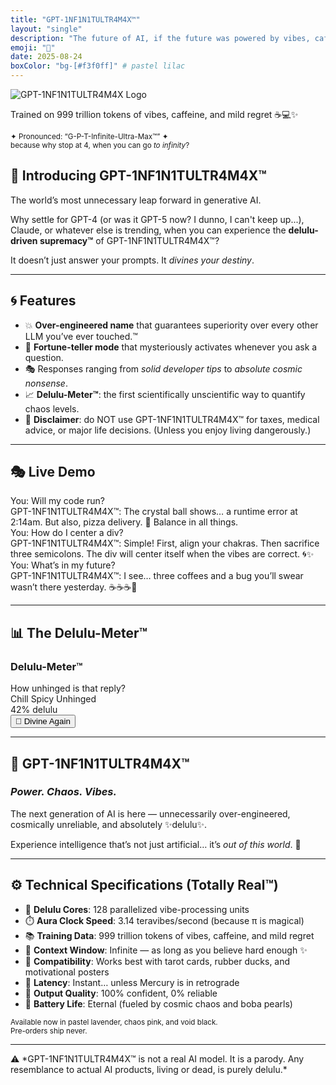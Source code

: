```yaml
---
title: "GPT-1NF1N1TULTR4M4X™"
layout: "single"
description: "The future of AI, if the future was powered by vibes, caffeine, and mild regret."
emoji: "🤖"
date: 2025-08-24
boxColor: "bg-[#f3f0ff]" # pastel lilac
---
```


<div class="text-center mb-8">
  <img src="/images/gpt-1nf1n1tultr4m4x-logo.png" alt="GPT-1NF1N1TULTR4M4X Logo" class="rounded-xl shadow-lg inline-block max-w-xs mx-auto">
  <p class="mt-4 text-sm italic text-gray-600">
    Trained on 999 trillion tokens of vibes, caffeine, and mild regret ☕💻✨
  </p>
  <small class="block text-center text-gray-500 italic mt-2">
    ✦ Pronounced: “G-P-T-Infinite-Ultra-Max™” ✦ <br>
    because why stop at 4, when you can go <em>to infinity</em>?
  </small>
</div>

## 🌸 Introducing GPT-1NF1N1TULTR4M4X™
The world’s most unnecessary leap forward in generative AI.  

Why settle for GPT-4 (or was it GPT-5 now? I dunno, I can't keep up...), Claude, or whatever else is trending, when you can experience the **delulu-driven supremacy™** of GPT-1NF1N1TULTR4M4X™?  

It doesn’t just answer your prompts. It *divines your destiny*.  

---

## 🌀 Features
- 💥 **Over-engineered name** that guarantees superiority over every other LLM you’ve ever touched.™  
- 🔮 **Fortune-teller mode** that mysteriously activates whenever you ask a question.  
- 🎭 Responses ranging from *solid developer tips* to *absolute cosmic nonsense*.  
- 📈 **Delulu-Meter™**: the first scientifically unscientific way to quantify chaos levels.  
- 🚫 **Disclaimer**: do NOT use GPT-1NF1N1TULTR4M4X™ for taxes, medical advice, or major life decisions. (Unless you enjoy living dangerously.)

---

## 🎭 Live Demo
<div class="p-4 rounded-xl bg-white border shadow space-y-3 font-mono text-sm">
  <div class="flex items-start gap-2">
    <span class="font-bold text-pink-500">You:</span>
    <span>Will my code run?</span>
  </div>
  <div class="flex items-start gap-2">
    <span class="font-bold text-indigo-600">GPT-1NF1N1TULTR4M4X™:</span>
    <span>The crystal ball shows… a runtime error at 2:14am. But also, pizza delivery. 🍕 Balance in all things.</span>
  </div>

  <div class="flex items-start gap-2">
    <span class="font-bold text-pink-500">You:</span>
    <span>How do I center a div?</span>
  </div>
  <div class="flex items-start gap-2">
    <span class="font-bold text-indigo-600">GPT-1NF1N1TULTR4M4X™:</span>
    <span>Simple! First, align your chakras. Then sacrifice three semicolons. The div will center itself when the vibes are correct. 🌀✨</span>
  </div>

  <div class="flex items-start gap-2">
    <span class="font-bold text-pink-500">You:</span>
    <span>What’s in my future?</span>
  </div>
  <div class="flex items-start gap-2">
    <span class="font-bold text-indigo-600">GPT-1NF1N1TULTR4M4X™:</span>
    <span>I see… three coffees and a bug you’ll swear wasn’t there yesterday. ☕☕☕🐛</span>
  </div>
</div>

---

## 📊 The Delulu-Meter™
<div class="not-prose mt-8 p-4 rounded-2xl bg-white/70 border shadow">
  <div class="flex items-center justify-between mb-2">
    <h3 class="font-semibold text-ink">Delulu-Meter™</h3>
    <div class="text-sm text-ink/70">How unhinged is that reply?</div>
  </div>

  <div data-delulu-meter class="relative h-4 w-full rounded-full bg-black/10 overflow-hidden">
    <div class="absolute inset-y-0 left-0 rounded-full transition-all duration-700 ease-out
                bg-gradient-to-r from-emerald-300 via-amber-300 to-rose-400"
         style="width: 42%;"></div>
  </div>

  <div class="mt-2 flex justify-between text-xs text-ink/70">
    <span>Chill</span>
    <span>Spicy</span>
    <span>Unhinged</span>
  </div>

  <div class="mt-3 flex items-center justify-between">
    <div class="text-sm">
      <span class="font-mono" data-delulu-value>42%</span> delulu
    </div>
    <button type="button" data-delulu-reroll class="inline-flex items-center gap-2 px-3 py-1.5 rounded-full border border-black/10 bg-white/70 hover:bg-white shadow-sm text-sm">
      🔮 Divine Again
    </button>
  </div>
</div>

<script>
(() => {
  const meter = document.querySelector('[data-delulu-meter]');
  if (!meter) return;
  const bar   = meter.querySelector('div');
  const read  = document.querySelector('[data-delulu-value]');
  const btn   = document.querySelector('[data-delulu-reroll]');

  const set = (v) => {
    const clamped = Math.max(0, Math.min(100, Math.round(v)));
    bar.style.width = clamped + '%';
    if (read) read.textContent = clamped + '%';

    // 💫 wiggle animation each reroll
    bar.classList.remove('wiggle');
    void bar.offsetWidth;
    bar.classList.add('wiggle');
  };

  const rand = () => 10 + Math.random() * 90;
  set(rand());

  if (btn) btn.addEventListener('click', () => set(rand()));
})();
</script>

---

## 🚀 GPT-1NF1N1TULTR4M4X™  
### *Power. Chaos. Vibes.*  

The next generation of AI is here — unnecessarily over-engineered, cosmically unreliable, and absolutely ✨delulu✨.  

Experience intelligence that’s not just artificial… it’s *out of this world*. 🌌

---

## ⚙️ Technical Specifications (Totally Real™)

- 🧠 **Delulu Cores**: 128 parallelized vibe-processing units  
- ⏱️ **Aura Clock Speed**: 3.14 teravibes/second (because π is magical)  
- 📚 **Training Data**: 999 trillion tokens of vibes, caffeine, and mild regret  
- 🌌 **Context Window**: Infinite — as long as you believe hard enough ✨  
- 🦆 **Compatibility**: Works best with tarot cards, rubber ducks, and motivational posters  
- 🔮 **Latency**: Instant… unless Mercury is in retrograde  
- 💯 **Output Quality**: 100% confident, 0% reliable  
- 🧋 **Battery Life**: Eternal (fueled by cosmic chaos and boba pearls)  

<small class="block mt-2 text-center text-gray-500 italic">
Available now in pastel lavender, chaos pink, and void black.<br>
Pre-orders ship never.
</small>

---

<div class="mt-6 p-3 rounded-xl bg-pink-100 border border-pink-300 text-pink-900 text-sm text-center">
  ⚠️ *GPT-1NF1N1TULTR4M4X™ is not a real AI model. It is a parody. Any resemblance to actual AI products, living or dead, is purely delulu.*
</div>